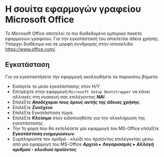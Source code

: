 # Η σουίτα εφαρμογών γραφείου Microsoft Office

Το Microsoft Office αποτελεί το πιο διαδεδομένο εμπορικό πακέτο εφαρμογών γραφείου. Για την εγκατάστασή του απαιτείται άδεια χρήσης. Υπάρχει διαθέσιμο και σε μορφή συνδρομής στην ιστοσελίδα <https://www.office.com/>.

## Εγκατάσταση

Για να εγκαταστήσετε την εφαρμογή ακολουθήστε τα παρακάτω βήματα:

- Εισάγετε το μέσο εγκατάστασης στον Η/Υ
- Επιτρέψτε στην εφαρμογή `Microsoft Setup Bootstrapper` να κάνει αλλαγές στη συσκευή σας επιλέγοντας ***ΝΑΙ***
- Επιλέξτε ***Αποδέχομαι τους όρους αυτής της άδειας χρήσης***.
- Επιλέξτε ***Συνέχεια***.
- Επιλέξτε Εγκατάσταση τώρα.
- Επιλέξτε ***Κλείσιμο*** όταν ειδοποιηθείτε για την ολοκλήρωση της εγκατάστασης .
- Την 1η φορά που θα εκτελέσετε μία εφαρμογή του MS-Office επιλέξτε ***Εγκατάσταση ενημερώσεων***.
- Συμπληρώστε τον αριθμό - κλειδί του προϊόντος επιλέγοντας μέσω από μία εφαρμογή του MS-Office ***Αρχείο*** ▸ ***Λογαριασμός*** ▸ ***Αλλαγή αριθμού - κλειδιού προϊόντος***
